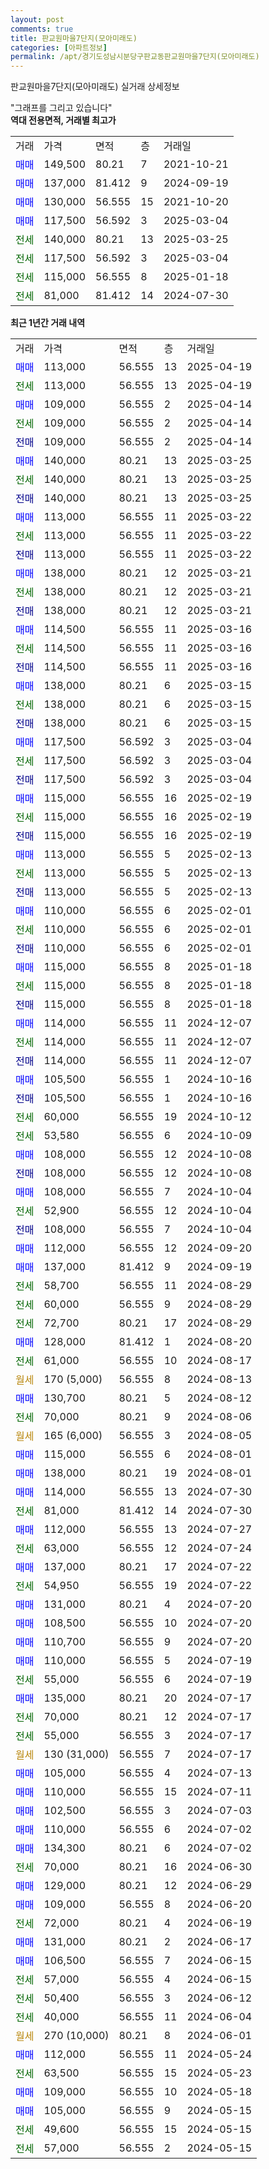 ```yaml
---
layout: post
comments: true
title: 판교원마을7단지(모아미래도)
categories: [아파트정보]
permalink: /apt/경기도성남시분당구판교동판교원마을7단지(모아미래도)
---
```


판교원마을7단지(모아미래도) 실거래 상세정보

<script type="text/javascript">
  google.charts.load('current', {'packages':['line', 'corechart']});
  google.charts.setOnLoadCallback(drawChart);

  function drawChart() {
    var data = new google.visualization.DataTable();
    data.addColumn('date', '거래일');
    data.addColumn('number', "매매");
    data.addColumn('number', "전세");
    data.addColumn('number', "전매");

    data.addRows([[new Date(Date.parse("2025-04-19")), 113000, null, null], [new Date(Date.parse("2025-04-19")), null, 113000, null], [new Date(Date.parse("2025-04-14")), 109000, null, null], [new Date(Date.parse("2025-04-14")), null, 109000, null], [new Date(Date.parse("2025-04-14")), null, null, 109000], [new Date(Date.parse("2025-03-25")), 140000, null, null], [new Date(Date.parse("2025-03-25")), null, 140000, null], [new Date(Date.parse("2025-03-25")), null, null, 140000], [new Date(Date.parse("2025-03-22")), 113000, null, null], [new Date(Date.parse("2025-03-22")), null, 113000, null], [new Date(Date.parse("2025-03-22")), null, null, 113000], [new Date(Date.parse("2025-03-21")), 138000, null, null], [new Date(Date.parse("2025-03-21")), null, 138000, null], [new Date(Date.parse("2025-03-21")), null, null, 138000], [new Date(Date.parse("2025-03-16")), 114500, null, null], [new Date(Date.parse("2025-03-16")), null, 114500, null], [new Date(Date.parse("2025-03-16")), null, null, 114500], [new Date(Date.parse("2025-03-15")), 138000, null, null], [new Date(Date.parse("2025-03-15")), null, 138000, null], [new Date(Date.parse("2025-03-15")), null, null, 138000], [new Date(Date.parse("2025-03-04")), 117500, null, null], [new Date(Date.parse("2025-03-04")), null, 117500, null], [new Date(Date.parse("2025-03-04")), null, null, 117500], [new Date(Date.parse("2025-02-19")), 115000, null, null], [new Date(Date.parse("2025-02-19")), null, 115000, null], [new Date(Date.parse("2025-02-19")), null, null, 115000], [new Date(Date.parse("2025-02-13")), 113000, null, null], [new Date(Date.parse("2025-02-13")), null, 113000, null], [new Date(Date.parse("2025-02-13")), null, null, 113000], [new Date(Date.parse("2025-02-01")), 110000, null, null], [new Date(Date.parse("2025-02-01")), null, 110000, null], [new Date(Date.parse("2025-02-01")), null, null, 110000], [new Date(Date.parse("2025-01-18")), 115000, null, null], [new Date(Date.parse("2025-01-18")), null, 115000, null], [new Date(Date.parse("2025-01-18")), null, null, 115000], [new Date(Date.parse("2024-12-07")), 114000, null, null], [new Date(Date.parse("2024-12-07")), null, 114000, null], [new Date(Date.parse("2024-12-07")), null, null, 114000], [new Date(Date.parse("2024-10-16")), 105500, null, null], [new Date(Date.parse("2024-10-16")), null, null, 105500], [new Date(Date.parse("2024-10-12")), null, 60000, null], [new Date(Date.parse("2024-10-09")), null, 53580, null], [new Date(Date.parse("2024-10-08")), 108000, null, null], [new Date(Date.parse("2024-10-08")), null, null, 108000], [new Date(Date.parse("2024-10-04")), 108000, null, null], [new Date(Date.parse("2024-10-04")), null, 52900, null], [new Date(Date.parse("2024-10-04")), null, null, 108000], [new Date(Date.parse("2024-09-20")), 112000, null, null], [new Date(Date.parse("2024-09-19")), 137000, null, null], [new Date(Date.parse("2024-08-29")), null, 58700, null], [new Date(Date.parse("2024-08-29")), null, 60000, null], [new Date(Date.parse("2024-08-29")), null, 72700, null], [new Date(Date.parse("2024-08-20")), 128000, null, null], [new Date(Date.parse("2024-08-17")), null, 61000, null], [new Date(Date.parse("2024-08-13")), null, null, null], [new Date(Date.parse("2024-08-12")), 130700, null, null], [new Date(Date.parse("2024-08-06")), null, 70000, null], [new Date(Date.parse("2024-08-05")), null, null, null], [new Date(Date.parse("2024-08-01")), 115000, null, null], [new Date(Date.parse("2024-08-01")), 138000, null, null], [new Date(Date.parse("2024-07-30")), 114000, null, null], [new Date(Date.parse("2024-07-30")), null, 81000, null], [new Date(Date.parse("2024-07-27")), 112000, null, null], [new Date(Date.parse("2024-07-24")), null, 63000, null], [new Date(Date.parse("2024-07-22")), 137000, null, null], [new Date(Date.parse("2024-07-22")), null, 54950, null], [new Date(Date.parse("2024-07-20")), 131000, null, null], [new Date(Date.parse("2024-07-20")), 108500, null, null], [new Date(Date.parse("2024-07-20")), 110700, null, null], [new Date(Date.parse("2024-07-19")), 110000, null, null], [new Date(Date.parse("2024-07-19")), null, 55000, null], [new Date(Date.parse("2024-07-17")), 135000, null, null], [new Date(Date.parse("2024-07-17")), null, 70000, null], [new Date(Date.parse("2024-07-17")), null, 55000, null], [new Date(Date.parse("2024-07-17")), null, null, null], [new Date(Date.parse("2024-07-13")), 105000, null, null], [new Date(Date.parse("2024-07-11")), 110000, null, null], [new Date(Date.parse("2024-07-03")), 102500, null, null], [new Date(Date.parse("2024-07-02")), 110000, null, null], [new Date(Date.parse("2024-07-02")), 134300, null, null], [new Date(Date.parse("2024-06-30")), null, 70000, null], [new Date(Date.parse("2024-06-29")), 129000, null, null], [new Date(Date.parse("2024-06-20")), 109000, null, null], [new Date(Date.parse("2024-06-19")), null, 72000, null], [new Date(Date.parse("2024-06-17")), 131000, null, null], [new Date(Date.parse("2024-06-15")), 106500, null, null], [new Date(Date.parse("2024-06-15")), null, 57000, null], [new Date(Date.parse("2024-06-12")), null, 50400, null], [new Date(Date.parse("2024-06-04")), null, 40000, null], [new Date(Date.parse("2024-06-01")), null, null, null], [new Date(Date.parse("2024-05-24")), 112000, null, null], [new Date(Date.parse("2024-05-23")), null, 63500, null], [new Date(Date.parse("2024-05-18")), 109000, null, null], [new Date(Date.parse("2024-05-15")), 105000, null, null], [new Date(Date.parse("2024-05-15")), null, 49600, null], [new Date(Date.parse("2024-05-15")), null, 57000, null]]);

    var options = {
      hAxis: {
        format: 'yyyy/MM/dd'
      },    
      lineWidth: 0,
      pointsVisible: true,    
      title: '최근 1년간 유형별 실거래가 분포',
      legend: { position: 'bottom' }
    };

    var formatter = new google.visualization.NumberFormat({pattern:'###,###'} );
    formatter.format(data, 1);
    formatter.format(data, 2);
    
    setTimeout(function() {
        var chart = new google.visualization.LineChart(document.getElementById('columnchart_material'));
        chart.draw(data, (options));
        document.getElementById('loading').style.display = 'none';
    }, 200);
  }
</script>


<div id="loading" style="z-index:20; display: block; margin-left: 0px">"그래프를 그리고 있습니다"</div>
<div id="columnchart_material" style="width: 95%; margin-left: 0px; display: block"></div>
<!-- contents start -->
<b>역대 전용면적, 거래별 최고가</b>
<table class="sortable">
    <tr>
      <td>거래</td>
      <td>가격</td>
      <td>면적</td>
      <td>층</td>
      <td>거래일</td>
    </tr>
        <tr>
          <td><a style="color: blue">매매</a></td>
          <td>149,500</td>
          <td>80.21</td>
          <td>7</td>
          <td>2021-10-21</td>
        </tr>            <tr>
          <td><a style="color: blue">매매</a></td>
          <td>137,000</td>
          <td>81.412</td>
          <td>9</td>
          <td>2024-09-19</td>
        </tr>            <tr>
          <td><a style="color: blue">매매</a></td>
          <td>130,000</td>
          <td>56.555</td>
          <td>15</td>
          <td>2021-10-20</td>
        </tr>            <tr>
          <td><a style="color: blue">매매</a></td>
          <td>117,500</td>
          <td>56.592</td>
          <td>3</td>
          <td>2025-03-04</td>
        </tr>        
        <tr>
              <td><a style="color: darkgreen">전세</a></td>
              <td>140,000</td>
              <td>80.21</td>
              <td>13</td>
              <td>2025-03-25</td>
            </tr>            <tr>
              <td><a style="color: darkgreen">전세</a></td>
              <td>117,500</td>
              <td>56.592</td>
              <td>3</td>
              <td>2025-03-04</td>
            </tr>            <tr>
              <td><a style="color: darkgreen">전세</a></td>
              <td>115,000</td>
              <td>56.555</td>
              <td>8</td>
              <td>2025-01-18</td>
            </tr>            <tr>
              <td><a style="color: darkgreen">전세</a></td>
              <td>81,000</td>
              <td>81.412</td>
              <td>14</td>
              <td>2024-07-30</td>
            </tr>        
    
</table>

<b>최근 1년간 거래 내역</b>

<table class="sortable">
    <tr>
      <td>거래</td>
      <td>가격</td>
      <td>면적</td>
      <td>층</td>
      <td>거래일</td>
    </tr>
    <tr>
      <td><a style="color: blue">매매</a></td>
      <td>113,000</td>
      <td>56.555</td>
      <td>13</td>
      <td>2025-04-19</td>
    </tr>          <tr>
      <td><a style="color: darkgreen">전세</a></td>
      <td>113,000</td>
      <td>56.555</td>
      <td>13</td>
      <td>2025-04-19</td>
    </tr>          <tr>
      <td><a style="color: blue">매매</a></td>
      <td>109,000</td>
      <td>56.555</td>
      <td>2</td>
      <td>2025-04-14</td>
    </tr>          <tr>
      <td><a style="color: darkgreen">전세</a></td>
      <td>109,000</td>
      <td>56.555</td>
      <td>2</td>
      <td>2025-04-14</td>
    </tr>          <tr>
      <td><a style="color: darkblue">전매</a></td>
      <td>109,000</td>
      <td>56.555</td>
      <td>2</td>
      <td>2025-04-14</td>
    </tr>          <tr>
      <td><a style="color: blue">매매</a></td>
      <td>140,000</td>
      <td>80.21</td>
      <td>13</td>
      <td>2025-03-25</td>
    </tr>          <tr>
      <td><a style="color: darkgreen">전세</a></td>
      <td>140,000</td>
      <td>80.21</td>
      <td>13</td>
      <td>2025-03-25</td>
    </tr>          <tr>
      <td><a style="color: darkblue">전매</a></td>
      <td>140,000</td>
      <td>80.21</td>
      <td>13</td>
      <td>2025-03-25</td>
    </tr>          <tr>
      <td><a style="color: blue">매매</a></td>
      <td>113,000</td>
      <td>56.555</td>
      <td>11</td>
      <td>2025-03-22</td>
    </tr>          <tr>
      <td><a style="color: darkgreen">전세</a></td>
      <td>113,000</td>
      <td>56.555</td>
      <td>11</td>
      <td>2025-03-22</td>
    </tr>          <tr>
      <td><a style="color: darkblue">전매</a></td>
      <td>113,000</td>
      <td>56.555</td>
      <td>11</td>
      <td>2025-03-22</td>
    </tr>          <tr>
      <td><a style="color: blue">매매</a></td>
      <td>138,000</td>
      <td>80.21</td>
      <td>12</td>
      <td>2025-03-21</td>
    </tr>          <tr>
      <td><a style="color: darkgreen">전세</a></td>
      <td>138,000</td>
      <td>80.21</td>
      <td>12</td>
      <td>2025-03-21</td>
    </tr>          <tr>
      <td><a style="color: darkblue">전매</a></td>
      <td>138,000</td>
      <td>80.21</td>
      <td>12</td>
      <td>2025-03-21</td>
    </tr>          <tr>
      <td><a style="color: blue">매매</a></td>
      <td>114,500</td>
      <td>56.555</td>
      <td>11</td>
      <td>2025-03-16</td>
    </tr>          <tr>
      <td><a style="color: darkgreen">전세</a></td>
      <td>114,500</td>
      <td>56.555</td>
      <td>11</td>
      <td>2025-03-16</td>
    </tr>          <tr>
      <td><a style="color: darkblue">전매</a></td>
      <td>114,500</td>
      <td>56.555</td>
      <td>11</td>
      <td>2025-03-16</td>
    </tr>          <tr>
      <td><a style="color: blue">매매</a></td>
      <td>138,000</td>
      <td>80.21</td>
      <td>6</td>
      <td>2025-03-15</td>
    </tr>          <tr>
      <td><a style="color: darkgreen">전세</a></td>
      <td>138,000</td>
      <td>80.21</td>
      <td>6</td>
      <td>2025-03-15</td>
    </tr>          <tr>
      <td><a style="color: darkblue">전매</a></td>
      <td>138,000</td>
      <td>80.21</td>
      <td>6</td>
      <td>2025-03-15</td>
    </tr>          <tr>
      <td><a style="color: blue">매매</a></td>
      <td>117,500</td>
      <td>56.592</td>
      <td>3</td>
      <td>2025-03-04</td>
    </tr>          <tr>
      <td><a style="color: darkgreen">전세</a></td>
      <td>117,500</td>
      <td>56.592</td>
      <td>3</td>
      <td>2025-03-04</td>
    </tr>          <tr>
      <td><a style="color: darkblue">전매</a></td>
      <td>117,500</td>
      <td>56.592</td>
      <td>3</td>
      <td>2025-03-04</td>
    </tr>          <tr>
      <td><a style="color: blue">매매</a></td>
      <td>115,000</td>
      <td>56.555</td>
      <td>16</td>
      <td>2025-02-19</td>
    </tr>          <tr>
      <td><a style="color: darkgreen">전세</a></td>
      <td>115,000</td>
      <td>56.555</td>
      <td>16</td>
      <td>2025-02-19</td>
    </tr>          <tr>
      <td><a style="color: darkblue">전매</a></td>
      <td>115,000</td>
      <td>56.555</td>
      <td>16</td>
      <td>2025-02-19</td>
    </tr>          <tr>
      <td><a style="color: blue">매매</a></td>
      <td>113,000</td>
      <td>56.555</td>
      <td>5</td>
      <td>2025-02-13</td>
    </tr>          <tr>
      <td><a style="color: darkgreen">전세</a></td>
      <td>113,000</td>
      <td>56.555</td>
      <td>5</td>
      <td>2025-02-13</td>
    </tr>          <tr>
      <td><a style="color: darkblue">전매</a></td>
      <td>113,000</td>
      <td>56.555</td>
      <td>5</td>
      <td>2025-02-13</td>
    </tr>          <tr>
      <td><a style="color: blue">매매</a></td>
      <td>110,000</td>
      <td>56.555</td>
      <td>6</td>
      <td>2025-02-01</td>
    </tr>          <tr>
      <td><a style="color: darkgreen">전세</a></td>
      <td>110,000</td>
      <td>56.555</td>
      <td>6</td>
      <td>2025-02-01</td>
    </tr>          <tr>
      <td><a style="color: darkblue">전매</a></td>
      <td>110,000</td>
      <td>56.555</td>
      <td>6</td>
      <td>2025-02-01</td>
    </tr>          <tr>
      <td><a style="color: blue">매매</a></td>
      <td>115,000</td>
      <td>56.555</td>
      <td>8</td>
      <td>2025-01-18</td>
    </tr>          <tr>
      <td><a style="color: darkgreen">전세</a></td>
      <td>115,000</td>
      <td>56.555</td>
      <td>8</td>
      <td>2025-01-18</td>
    </tr>          <tr>
      <td><a style="color: darkblue">전매</a></td>
      <td>115,000</td>
      <td>56.555</td>
      <td>8</td>
      <td>2025-01-18</td>
    </tr>          <tr>
      <td><a style="color: blue">매매</a></td>
      <td>114,000</td>
      <td>56.555</td>
      <td>11</td>
      <td>2024-12-07</td>
    </tr>          <tr>
      <td><a style="color: darkgreen">전세</a></td>
      <td>114,000</td>
      <td>56.555</td>
      <td>11</td>
      <td>2024-12-07</td>
    </tr>          <tr>
      <td><a style="color: darkblue">전매</a></td>
      <td>114,000</td>
      <td>56.555</td>
      <td>11</td>
      <td>2024-12-07</td>
    </tr>          <tr>
      <td><a style="color: blue">매매</a></td>
      <td>105,500</td>
      <td>56.555</td>
      <td>1</td>
      <td>2024-10-16</td>
    </tr>          <tr>
      <td><a style="color: darkblue">전매</a></td>
      <td>105,500</td>
      <td>56.555</td>
      <td>1</td>
      <td>2024-10-16</td>
    </tr>          <tr>
      <td><a style="color: darkgreen">전세</a></td>
      <td>60,000</td>
      <td>56.555</td>
      <td>19</td>
      <td>2024-10-12</td>
    </tr>          <tr>
      <td><a style="color: darkgreen">전세</a></td>
      <td>53,580</td>
      <td>56.555</td>
      <td>6</td>
      <td>2024-10-09</td>
    </tr>          <tr>
      <td><a style="color: blue">매매</a></td>
      <td>108,000</td>
      <td>56.555</td>
      <td>12</td>
      <td>2024-10-08</td>
    </tr>          <tr>
      <td><a style="color: darkblue">전매</a></td>
      <td>108,000</td>
      <td>56.555</td>
      <td>12</td>
      <td>2024-10-08</td>
    </tr>          <tr>
      <td><a style="color: blue">매매</a></td>
      <td>108,000</td>
      <td>56.555</td>
      <td>7</td>
      <td>2024-10-04</td>
    </tr>          <tr>
      <td><a style="color: darkgreen">전세</a></td>
      <td>52,900</td>
      <td>56.555</td>
      <td>12</td>
      <td>2024-10-04</td>
    </tr>          <tr>
      <td><a style="color: darkblue">전매</a></td>
      <td>108,000</td>
      <td>56.555</td>
      <td>7</td>
      <td>2024-10-04</td>
    </tr>          <tr>
      <td><a style="color: blue">매매</a></td>
      <td>112,000</td>
      <td>56.555</td>
      <td>12</td>
      <td>2024-09-20</td>
    </tr>          <tr>
      <td><a style="color: blue">매매</a></td>
      <td>137,000</td>
      <td>81.412</td>
      <td>9</td>
      <td>2024-09-19</td>
    </tr>          <tr>
      <td><a style="color: darkgreen">전세</a></td>
      <td>58,700</td>
      <td>56.555</td>
      <td>11</td>
      <td>2024-08-29</td>
    </tr>          <tr>
      <td><a style="color: darkgreen">전세</a></td>
      <td>60,000</td>
      <td>56.555</td>
      <td>9</td>
      <td>2024-08-29</td>
    </tr>          <tr>
      <td><a style="color: darkgreen">전세</a></td>
      <td>72,700</td>
      <td>80.21</td>
      <td>17</td>
      <td>2024-08-29</td>
    </tr>          <tr>
      <td><a style="color: blue">매매</a></td>
      <td>128,000</td>
      <td>81.412</td>
      <td>1</td>
      <td>2024-08-20</td>
    </tr>          <tr>
      <td><a style="color: darkgreen">전세</a></td>
      <td>61,000</td>
      <td>56.555</td>
      <td>10</td>
      <td>2024-08-17</td>
    </tr>          <tr>
      <td><a style="color: darkgoldenrod">월세</a></td>
      <td>170 (5,000)</td>
      <td>56.555</td>
      <td>8</td>
      <td>2024-08-13</td>
    </tr>          <tr>
      <td><a style="color: blue">매매</a></td>
      <td>130,700</td>
      <td>80.21</td>
      <td>5</td>
      <td>2024-08-12</td>
    </tr>          <tr>
      <td><a style="color: darkgreen">전세</a></td>
      <td>70,000</td>
      <td>80.21</td>
      <td>9</td>
      <td>2024-08-06</td>
    </tr>          <tr>
      <td><a style="color: darkgoldenrod">월세</a></td>
      <td>165 (6,000)</td>
      <td>56.555</td>
      <td>3</td>
      <td>2024-08-05</td>
    </tr>          <tr>
      <td><a style="color: blue">매매</a></td>
      <td>115,000</td>
      <td>56.555</td>
      <td>6</td>
      <td>2024-08-01</td>
    </tr>          <tr>
      <td><a style="color: blue">매매</a></td>
      <td>138,000</td>
      <td>80.21</td>
      <td>19</td>
      <td>2024-08-01</td>
    </tr>          <tr>
      <td><a style="color: blue">매매</a></td>
      <td>114,000</td>
      <td>56.555</td>
      <td>13</td>
      <td>2024-07-30</td>
    </tr>          <tr>
      <td><a style="color: darkgreen">전세</a></td>
      <td>81,000</td>
      <td>81.412</td>
      <td>14</td>
      <td>2024-07-30</td>
    </tr>          <tr>
      <td><a style="color: blue">매매</a></td>
      <td>112,000</td>
      <td>56.555</td>
      <td>13</td>
      <td>2024-07-27</td>
    </tr>          <tr>
      <td><a style="color: darkgreen">전세</a></td>
      <td>63,000</td>
      <td>56.555</td>
      <td>12</td>
      <td>2024-07-24</td>
    </tr>          <tr>
      <td><a style="color: blue">매매</a></td>
      <td>137,000</td>
      <td>80.21</td>
      <td>17</td>
      <td>2024-07-22</td>
    </tr>          <tr>
      <td><a style="color: darkgreen">전세</a></td>
      <td>54,950</td>
      <td>56.555</td>
      <td>19</td>
      <td>2024-07-22</td>
    </tr>          <tr>
      <td><a style="color: blue">매매</a></td>
      <td>131,000</td>
      <td>80.21</td>
      <td>4</td>
      <td>2024-07-20</td>
    </tr>          <tr>
      <td><a style="color: blue">매매</a></td>
      <td>108,500</td>
      <td>56.555</td>
      <td>10</td>
      <td>2024-07-20</td>
    </tr>          <tr>
      <td><a style="color: blue">매매</a></td>
      <td>110,700</td>
      <td>56.555</td>
      <td>9</td>
      <td>2024-07-20</td>
    </tr>          <tr>
      <td><a style="color: blue">매매</a></td>
      <td>110,000</td>
      <td>56.555</td>
      <td>5</td>
      <td>2024-07-19</td>
    </tr>          <tr>
      <td><a style="color: darkgreen">전세</a></td>
      <td>55,000</td>
      <td>56.555</td>
      <td>6</td>
      <td>2024-07-19</td>
    </tr>          <tr>
      <td><a style="color: blue">매매</a></td>
      <td>135,000</td>
      <td>80.21</td>
      <td>20</td>
      <td>2024-07-17</td>
    </tr>          <tr>
      <td><a style="color: darkgreen">전세</a></td>
      <td>70,000</td>
      <td>80.21</td>
      <td>12</td>
      <td>2024-07-17</td>
    </tr>          <tr>
      <td><a style="color: darkgreen">전세</a></td>
      <td>55,000</td>
      <td>56.555</td>
      <td>3</td>
      <td>2024-07-17</td>
    </tr>          <tr>
      <td><a style="color: darkgoldenrod">월세</a></td>
      <td>130 (31,000)</td>
      <td>56.555</td>
      <td>7</td>
      <td>2024-07-17</td>
    </tr>          <tr>
      <td><a style="color: blue">매매</a></td>
      <td>105,000</td>
      <td>56.555</td>
      <td>4</td>
      <td>2024-07-13</td>
    </tr>          <tr>
      <td><a style="color: blue">매매</a></td>
      <td>110,000</td>
      <td>56.555</td>
      <td>15</td>
      <td>2024-07-11</td>
    </tr>          <tr>
      <td><a style="color: blue">매매</a></td>
      <td>102,500</td>
      <td>56.555</td>
      <td>3</td>
      <td>2024-07-03</td>
    </tr>          <tr>
      <td><a style="color: blue">매매</a></td>
      <td>110,000</td>
      <td>56.555</td>
      <td>6</td>
      <td>2024-07-02</td>
    </tr>          <tr>
      <td><a style="color: blue">매매</a></td>
      <td>134,300</td>
      <td>80.21</td>
      <td>6</td>
      <td>2024-07-02</td>
    </tr>          <tr>
      <td><a style="color: darkgreen">전세</a></td>
      <td>70,000</td>
      <td>80.21</td>
      <td>16</td>
      <td>2024-06-30</td>
    </tr>          <tr>
      <td><a style="color: blue">매매</a></td>
      <td>129,000</td>
      <td>80.21</td>
      <td>12</td>
      <td>2024-06-29</td>
    </tr>          <tr>
      <td><a style="color: blue">매매</a></td>
      <td>109,000</td>
      <td>56.555</td>
      <td>8</td>
      <td>2024-06-20</td>
    </tr>          <tr>
      <td><a style="color: darkgreen">전세</a></td>
      <td>72,000</td>
      <td>80.21</td>
      <td>4</td>
      <td>2024-06-19</td>
    </tr>          <tr>
      <td><a style="color: blue">매매</a></td>
      <td>131,000</td>
      <td>80.21</td>
      <td>2</td>
      <td>2024-06-17</td>
    </tr>          <tr>
      <td><a style="color: blue">매매</a></td>
      <td>106,500</td>
      <td>56.555</td>
      <td>7</td>
      <td>2024-06-15</td>
    </tr>          <tr>
      <td><a style="color: darkgreen">전세</a></td>
      <td>57,000</td>
      <td>56.555</td>
      <td>4</td>
      <td>2024-06-15</td>
    </tr>          <tr>
      <td><a style="color: darkgreen">전세</a></td>
      <td>50,400</td>
      <td>56.555</td>
      <td>3</td>
      <td>2024-06-12</td>
    </tr>          <tr>
      <td><a style="color: darkgreen">전세</a></td>
      <td>40,000</td>
      <td>56.555</td>
      <td>11</td>
      <td>2024-06-04</td>
    </tr>          <tr>
      <td><a style="color: darkgoldenrod">월세</a></td>
      <td>270 (10,000)</td>
      <td>80.21</td>
      <td>8</td>
      <td>2024-06-01</td>
    </tr>          <tr>
      <td><a style="color: blue">매매</a></td>
      <td>112,000</td>
      <td>56.555</td>
      <td>11</td>
      <td>2024-05-24</td>
    </tr>          <tr>
      <td><a style="color: darkgreen">전세</a></td>
      <td>63,500</td>
      <td>56.555</td>
      <td>15</td>
      <td>2024-05-23</td>
    </tr>          <tr>
      <td><a style="color: blue">매매</a></td>
      <td>109,000</td>
      <td>56.555</td>
      <td>10</td>
      <td>2024-05-18</td>
    </tr>          <tr>
      <td><a style="color: blue">매매</a></td>
      <td>105,000</td>
      <td>56.555</td>
      <td>9</td>
      <td>2024-05-15</td>
    </tr>          <tr>
      <td><a style="color: darkgreen">전세</a></td>
      <td>49,600</td>
      <td>56.555</td>
      <td>15</td>
      <td>2024-05-15</td>
    </tr>          <tr>
      <td><a style="color: darkgreen">전세</a></td>
      <td>57,000</td>
      <td>56.555</td>
      <td>2</td>
      <td>2024-05-15</td>
    </tr>      </table>
<!-- contents end -->    


